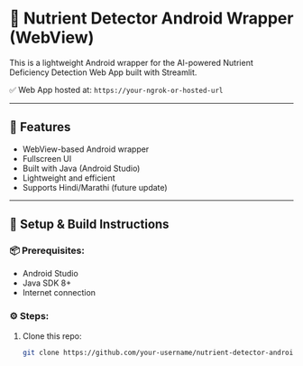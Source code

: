 # 📱 Nutrient Detector Android Wrapper (WebView)

This is a lightweight Android wrapper for the AI-powered Nutrient Deficiency Detection Web App built with Streamlit.

✅ Web App hosted at: `https://your-ngrok-or-hosted-url`

---

## 🔧 Features

- WebView-based Android wrapper
- Fullscreen UI
- Built with Java (Android Studio)
- Lightweight and efficient
- Supports Hindi/Marathi (future update)

---

## 🚀 Setup & Build Instructions

### 📦 Prerequisites:
- Android Studio
- Java SDK 8+
- Internet connection

### ⚙️ Steps:
1. Clone this repo:
   ```bash
   git clone https://github.com/your-username/nutrient-detector-android-wrapper.git

